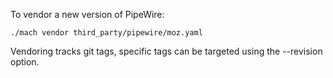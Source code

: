 To vendor a new version of PipeWire:

	./mach vendor third_party/pipewire/moz.yaml

Vendoring tracks git tags, specific tags can be targeted
using the --revision option.
